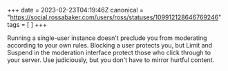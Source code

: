 +++
date = 2023-02-23T04:19:46Z
canonical = "https://social.rossabaker.com/users/ross/statuses/109912128646769246"
tags = [  ]
+++

<p>Running a single-user instance doesn&#39;t preclude you from moderating according to your own rules.  Blocking a user protects you, but Limit and Suspend in the moderation interface protect those who click through to your server.  Use judiciously, but you don&#39;t have to mirror hurtful content.</p>
